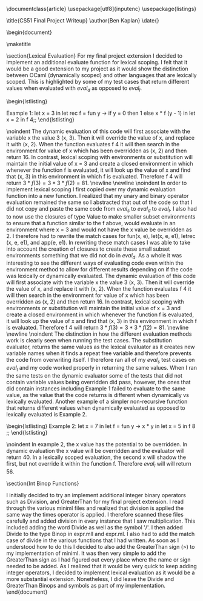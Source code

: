 \documentclass{article}
\usepackage[utf8]{inputenc}
\usepackage{listings}

\title{CS51 Final Project Writeup}
\author{Ben Kaplan}
\date{}

\begin{document}

\maketitle

\section{Lexical Evaluation}
For my final project extension I decided to implement an additional evaluate function for lexical scoping. I felt that it would be a good extension to my project as it would show the distinction between OCaml (dynamically scoped) and other languages that are lexically scoped. This is highlighted by some of my test cases that return different values when evaluated with $eval_d$ as opposed to $eval_l$.

\begin{lstlisting}

Example 1:
    let x = 3 in
    let rec f = fun y ->
      if y = 0 then 1
      else x * f (y - 1) in
    let x = 2 in f 4;;
\end{lstlisting}

\noindent
The dynamic evaluation of this code will first associate with the variable x the value 3 (x, 3). Then it will override the value of x, and replace it with (x, 2). When the function evaluates f 4 it will then search in the environment for value of x which has been overridden as (x, 2) and then return 16. In contrast, lexical scoping with environments or substitution will maintain the initial value of x = 3 and create a closed environment in which whenever the function f is evaluated, it will look up the value of x and find that (x, 3) in this environment in which f is evaluated. Therefore f 4 will return $3 * f(3) = 3 * 3 * f(2) = 81$.
\newline
\newline
\noindent
In order to implement lexical scoping I first copied over my dynamic evaluation function into a new function. I realized that my unary and binary operator evaluation remained the same so I abstracted that out of the code so that I did not copy and paste the same code from $eval_s$ to $eval_d$ to $eval_l$. I also had to now use the closures of type Value to make smaller subset environments to ensure that a function similar to the f above, would evaluate in an environment where x = 3 and would not have the x value be overridden as 2. I therefore had to rewrite the match cases for fun(x, e), let(x, e, e1), letrec (x, e, e1), and app(e, e1). In rewriting these match cases I was able to take into account the creation of closures to create these small subset environments something that we did not do in $eval_d$. As a whole it was interesting to see the different ways of evaluating code even within the environment method to allow for different results depending on if the code was lexically or dynamically evaluated.
The dynamic evaluation of this code will first associate with the variable x the value 3 (x, 3). Then it will override the value of x, and replace it with (x, 2). When the function evaluates f 4 it will then search in the environment for value of x which has been overridden as (x, 2) and then return 16. In contrast, lexical scoping with environments or substitution will maintain the initial value of x = 3 and create a closed environment in which whenever the function f is evaluated, it will look up the value of x and find that (x, 3) in this environment in which f is evaluated. Therefore f 4 will return $3 * f(3) = 3 * 3 * f(2) = 81$.
\newline
\newline
\noindent
The distinction in how the different evaluation methods work is clearly seen when running the test cases. The substitution evaluator, returns the same values as the lexical evaluator as it creates new variable names when it finds a repeat free variable and therefore prevents the code from overwriting itself. I therefore ran all of my $eval_s$ test cases on $eval_l$ and my code worked properly in returning the same values. When I ran the same tests on the dynamic evaluator some of the tests that did not contain variable values being overridden did pass, however, the ones that did contain instances including Example 1 failed to evaluate to the same value, as the value that the code returns is different when dynamically vs lexically evaluated. Another example of a simpler non-recursive function that returns different values when dynamically evaluated as opposed to lexically evaluated is Example 2.

\begin{lstlisting}
Example 2:
    let x = 7 in
    let f = fun y -> x * y in
    let x = 5 in
    f 8 ;;
\end{lstlisting}

\noindent
In example 2, the x value has the potential to be overridden. In dynamic evaluation the x value will be overridden and the evaluator will return 40. In a lexically scoped evaluation, the second x will shadow the first, but not override it within the function f. Therefore $eval_l$ will will return 56.

\section{Int Binop Functions}

I initially decided to try an implement additional integer binary operators such as Division, and GreaterThan for my final project extension. I read through the various miniml files and realized that division is applied the same way the times operator is applied. I therefore scanned these files carefully and added division in every instance that I saw multiplication. This included adding the word Divide as well as the symbol '/'.  I then added Divide to the type Binop in expr.mll and expr.ml. I also had to add the match case of divide in the various functions that I had written. As soon as I understood how to do this I decided to also add the GreaterThan sign $( > )$ to my implementation of miniml. It was then very simple to add the GreaterThan sign as I had figured out every place where the name or sign needed to be added. As I realized that it would be very quick to keep adding integer operators, I decided to implement lexical evaluation as it would be a more substantial extension. Nonetheless, I did leave the Divide and GreaterThan Binops and symbols as part of my implementation.
\end{document}
